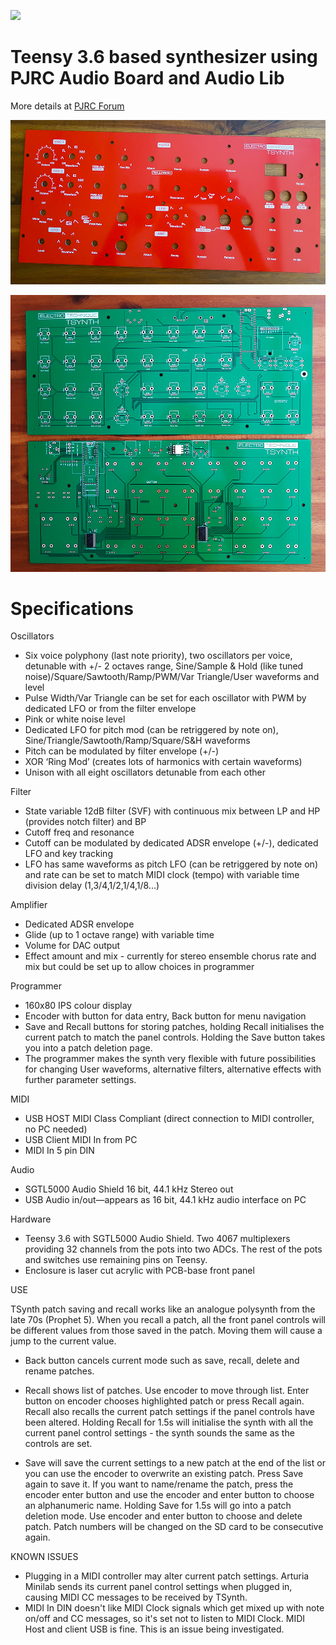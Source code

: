![](https://electrotechnique.github.io/etlogo.png)

# Teensy 3.6 based synthesizer using PJRC Audio Board and Audio Lib

More details at [PJRC Forum](https://forum.pjrc.com/threads/57418-TSynth-Two-Oscillator-Polysynth) 

![](fp.jpg)

![](pcbs.jpg)

# Specifications

Oscillators
- Six voice polyphony (last note priority), two oscillators per voice, detunable with +/- 2 octaves range, Sine/Sample & Hold (like tuned noise)/Square/Sawtooth/Ramp/PWM/Var Triangle/User waveforms and level
- Pulse Width/Var Triangle can be set for each oscillator with PWM by dedicated LFO or from the filter envelope
- Pink or white noise level
- Dedicated LFO for pitch mod (can be retriggered by note on), Sine/Triangle/Sawtooth/Ramp/Square/S&H waveforms
- Pitch can be modulated by filter envelope (+/-)
- XOR ‘Ring Mod’ (creates lots of harmonics with certain waveforms)
- Unison with all eight oscillators detunable from each other

Filter
- State variable 12dB filter (SVF) with continuous mix between LP and HP (provides notch filter) and BP
- Cutoff freq and resonance
- Cutoff can be modulated by dedicated ADSR envelope (+/-), dedicated LFO and key tracking
- LFO has same waveforms as pitch LFO (can be retriggered by note on)  and rate can be set to match MIDI clock (tempo) with variable time division delay (1,3/4,1/2,1/4,1/8...)

Amplifier
- Dedicated ADSR envelope
- Glide (up to 1 octave range) with variable time
- Volume for DAC output
- Effect amount and mix  - currently for stereo ensemble chorus rate and mix but could be set up to allow choices in programmer

Programmer
- 160x80 IPS colour display
- Encoder with button for data entry, Back button for menu navigation
- Save and Recall buttons for storing patches, holding Recall initialises the current patch to match the panel controls. Holding the Save button takes you into a patch deletion page.
- The programmer makes the synth very flexible with future possibilities for changing User waveforms, alternative filters, alternative effects with further parameter settings.

MIDI
- USB HOST MIDI Class Compliant (direct connection to MIDI controller, no PC needed)
- USB Client MIDI In from PC
- MIDI In 5 pin DIN

Audio
- SGTL5000 Audio Shield 16 bit, 44.1 kHz  Stereo out
- USB Audio in/out—appears as 16 bit, 44.1 kHz  audio interface on PC

Hardware
- Teensy 3.6 with SGTL5000 Audio Shield. Two 4067 multiplexers providing 32 channels from the pots into two ADCs. The rest of the pots and switches use remaining pins on Teensy.
- Enclosure is laser cut acrylic with PCB-base front panel


USE

TSynth patch saving and recall works like an analogue polysynth from the late 70s (Prophet 5). When you recall a patch, all the front panel controls will be different values from those saved in the patch. Moving them will cause a jump to the current value.

- Back button cancels current mode such as save, recall, delete and rename patches.

- Recall shows list of patches. Use encoder to move through list. Enter button on encoder chooses highlighted patch or press Recall again. Recall also recalls the current patch settings if the panel controls have been altered. Holding Recall for 1.5s will initialise the synth with all the current panel control settings - the synth sounds the same as the controls are set.

- Save will save the current settings to a new patch at the end of the list or you can use the encoder to overwrite an existing patch. Press Save again to save it. If you want to name/rename the patch, press the encoder enter button and use the encoder and enter button to choose an alphanumeric name. Holding Save for 1.5s will go into a patch deletion mode. Use encoder and enter button to choose and delete patch. Patch numbers will be changed on the SD card to be consecutive again.

KNOWN ISSUES
- Plugging in a MIDI controller may alter current patch settings. Arturia Minilab sends its current panel control settings when plugged in, causing MIDI CC messages to be received by TSynth.
- MIDI In DIN doesn't like MIDI Clock signals which get mixed up with note on/off and CC messages, so it's set not to listen to MIDI Clock. MIDI Host and client USB is fine. This is an issue being investigated.
